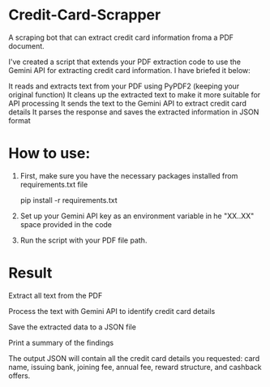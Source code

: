# Credit-Card-Scrapper
A scraping bot that can extract credit card information froma a PDF document.

I've created a script that extends your PDF extraction code to use the Gemini API for extracting credit card information. I have briefed it below:

It reads and extracts text from your PDF using PyPDF2 (keeping your original function)
It cleans up the extracted text to make it more suitable for API processing
It sends the text to the Gemini API to extract credit card details
It parses the response and saves the extracted information in JSON format

# How to use:

1. First, make sure you have the necessary packages installed from requirements.txt file

     pip install -r requirements.txt

3. Set up your Gemini API key as an environment variable in he "XX..XX" space provided in the code

4. Run the script with your PDF file path.

# Result

Extract all text from the PDF

Process the text with Gemini API to identify credit card details

Save the extracted data to a JSON file

Print a summary of the findings

The output JSON will contain all the credit card details you requested: card name, issuing bank, joining fee, annual fee, reward structure, and cashback offers.
